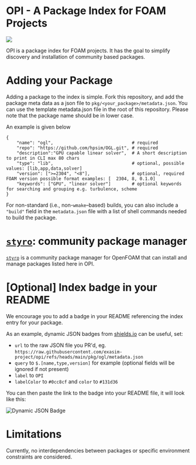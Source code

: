 # OPI - A Package Index for FOAM Projects

![](https://byob.yarr.is/exasim-project/opi/count)

OPI is a package index for FOAM projects.
It has the goal to simplify discovery and installation of community based packages.

# Adding your Package

Adding a package to the index is simple.
Fork this repository, and add the package meta data as a json file to `pkg/<your_package>/metadata.json`.
You can use the template metadata.json file in the root of this repository.
Please note that the package name should be in lower case. 

An example is given below

```
{
    "name": "ogl",                              # required
    "repo": "https://github.com/hpsim/OGL.git", # required
    "description":"GPU capable linear solver",  # A short description to print in CLI max 80 chars
    "type": "lib",                              # optional, possible values: [lib,app,data,solver]
    "version": [">=2304", "<8"],                # optional, required FOAM version possible format examples: [  2304, 8, 0.1.0]  
    "keywords": ["GPU", "linear solver"]        # optional keywords for searching and grouping e.g. turbulence, scheme
}
```

For non-standard (i.e., non-`wmake`–based) builds, you can also include a `"build"` field in the `metadata.json` file with a list of shell commands needed to build the package.

# [`styro`](https://github.com/gerlero/styro): community package manager

[`styro`](https://github.com/gerlero/styro) is a community package manager for OpenFOAM that can install and manage packages listed here in OPI.

# [Optional] Index badge in your README

We encourage you to add a badge in your README referencing the index entry for your package.

As an example, dynamic JSON badges from [shields.io](https://shields.io/badges/dynamic-json-badge) can be useful, set:
- `url` to the raw JSON file you PR'd, eg. `https://raw.githubusercontent.com/exasim-project/opi/refs/heads/main/pkg/ogl/metadata.json`
- `query` to `$.[name,type,version]` for example (optional fields will be ignored if not present)
- `label` to `OPI`
- `labelColor` to `#0cc8cf` and `color` to `#131d36`

You can then paste the link to the badge into your README file, it will look like this:

![Dynamic JSON Badge](https://img.shields.io/badge/dynamic/json?url=https%3A%2F%2Fraw.githubusercontent.com%2Fexasim-project%2Fopi%2Frefs%2Fheads%2Fmain%2Fpkg%2Fogl%2Fmetadata.json&query=%24.%5Bname%2Ctype%2Cversion%5D&style=for-the-badge&label=OPI&labelColor=%230cc8cf&color=%23131d36&link=https%3A%2F%2Fgithub.com%2Fexasim-project%2Fopi)

# Limitations

Currently, no interdependencies between packages or specific environment constraints are considered. 
